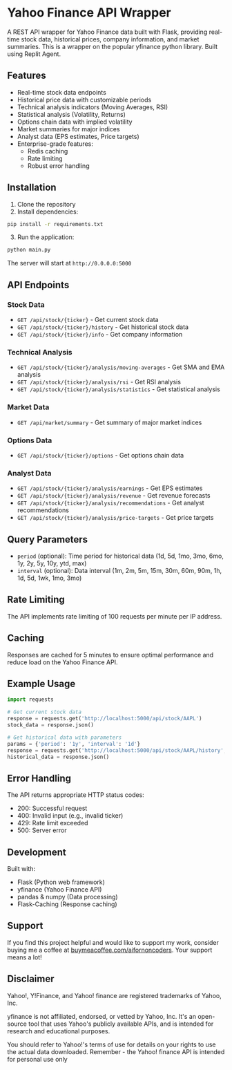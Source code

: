 # Yahoo Finance API Wrapper

A REST API wrapper for Yahoo Finance data built with Flask, providing real-time stock data, historical prices, company information, and market summaries. This is a wrapper on the popular yfinance python library.
Built using Replit Agent.

## Features

- Real-time stock data endpoints
- Historical price data with customizable periods
- Technical analysis indicators (Moving Averages, RSI)
- Statistical analysis (Volatility, Returns)
- Options chain data with implied volatility
- Market summaries for major indices
- Analyst data (EPS estimates, Price targets)
- Enterprise-grade features:
  - Redis caching
  - Rate limiting
  - Robust error handling

## Installation

1. Clone the repository
2. Install dependencies:
```bash
pip install -r requirements.txt
```
3. Run the application:
```bash
python main.py
```

The server will start at `http://0.0.0.0:5000`

## API Endpoints

### Stock Data
- `GET /api/stock/{ticker}` - Get current stock data
- `GET /api/stock/{ticker}/history` - Get historical stock data
- `GET /api/stock/{ticker}/info` - Get company information

### Technical Analysis
- `GET /api/stock/{ticker}/analysis/moving-averages` - Get SMA and EMA analysis
- `GET /api/stock/{ticker}/analysis/rsi` - Get RSI analysis
- `GET /api/stock/{ticker}/analysis/statistics` - Get statistical analysis

### Market Data
- `GET /api/market/summary` - Get summary of major market indices

### Options Data
- `GET /api/stock/{ticker}/options` - Get options chain data

### Analyst Data
- `GET /api/stock/{ticker}/analysis/earnings` - Get EPS estimates
- `GET /api/stock/{ticker}/analysis/revenue` - Get revenue forecasts
- `GET /api/stock/{ticker}/analysis/recommendations` - Get analyst recommendations
- `GET /api/stock/{ticker}/analysis/price-targets` - Get price targets

## Query Parameters

- `period` (optional): Time period for historical data (1d, 5d, 1mo, 3mo, 6mo, 1y, 2y, 5y, 10y, ytd, max)
- `interval` (optional): Data interval (1m, 2m, 5m, 15m, 30m, 60m, 90m, 1h, 1d, 5d, 1wk, 1mo, 3mo)

## Rate Limiting

The API implements rate limiting of 100 requests per minute per IP address.

## Caching

Responses are cached for 5 minutes to ensure optimal performance and reduce load on the Yahoo Finance API.

## Example Usage

```python
import requests

# Get current stock data
response = requests.get('http://localhost:5000/api/stock/AAPL')
stock_data = response.json()

# Get historical data with parameters
params = {'period': '1y', 'interval': '1d'}
response = requests.get('http://localhost:5000/api/stock/AAPL/history', params=params)
historical_data = response.json()
```

## Error Handling

The API returns appropriate HTTP status codes:
- 200: Successful request
- 400: Invalid input (e.g., invalid ticker)
- 429: Rate limit exceeded
- 500: Server error

## Development

Built with:
- Flask (Python web framework)
- yfinance (Yahoo Finance API)
- pandas & numpy (Data processing)
- Flask-Caching (Response caching)

## Support
If you find this project helpful and would like to support my work, consider buying me a coffee at [buymeacoffee.com/aifornoncoders](https://buymeacoffee.com/aifornoncoders). Your support means a lot!

## Disclaimer

Yahoo!, Y!Finance, and Yahoo! finance are registered trademarks of Yahoo, Inc.

yfinance is not affiliated, endorsed, or vetted by Yahoo, Inc. It's an open-source tool that uses Yahoo's publicly available APIs, and is intended for research and educational purposes.

You should refer to Yahoo!'s terms of use for details on your rights to use the actual data downloaded. Remember - the Yahoo! finance API is intended for personal use only
